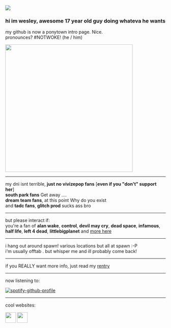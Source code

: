 <!-- nooo... don't look at my raw code >___< -->
<!-- genuinely this is just the madwork of man who usually only uses markdown while attempting html .... -->

<img src="https://komarev.com/ghpvc/?username=cometecti&color=657cc2&style=plastic&label=view+count+!"/>

### hi im wesley, awesome 17 year old guy doing whateva he wants
my github is now a ponytown intro page. Nice.
</br> pronounces? #NOTWOKE! (he / him)

<a href="https://www.tumblr.com/daisanfar/722391227724627968/my-support-group?source=share"><img src="https://files.catbox.moe/h5lduo.png" height="400"/></a> 

------------------------------------------------------------------------------------------------------------------------------------

my dni isnt terrible, **just no vivizepop fans** [**even if you "don't" support her**]
</br>**south park fans** Get away ....
</br>**dream team fans**, at this point Why do you exist
</br>and **tadc fans**, **glitch prod** sucks ass bro

------------------------------------------------------------------

but please interact if:
</br> you're a fan of **alan wake**, **control**, **devil may cry**, **dead space**, **infamous**, **half life**, **left 4 dead**, **littlebigplanet** and <a href="https://rentry.co/thedarkplace">more here</a>

------------------------------------------------------------------

i hang out around spawn! various locations but all at spawn :-P 
</br>i'm usually offtab . but whisper me and ill probably come back!

------------------------------------------------------------------

if you REALLY want more info, just read my <a href="https://rentry.co/nightsprings">rentry</a>

------------------------------------------------------------------

now listening to: 

[![spotify-github-profile](https://spotify-github-profile.vercel.app/api/view?uid=lnsqq008qgesjwmrw5ezq1c5b&cover_image=true&theme=natemoo-re&show_offline=false&background_color=121212&interchange=false&bar_color=53b14f&bar_color_cover=false)](https://github.com/kittinan/spotify-github-profile)

------------------------------------------------------------------

cool websites:

<a href="https://smokepowered.com"><img src="http://smokepowered.com/smoke.gif" height="33"/></a> 
<a href="https://epicblazed.com"><img src="http://smokepowered.com/EpicBlazedButton.png" height="33"/></a>
